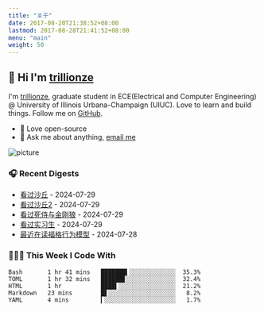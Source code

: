 ```yaml
---
title: "关于"
date: 2017-08-20T21:38:52+08:00
lastmod: 2017-08-28T21:41:52+08:00
menu: "main"
weight: 50
---
```


## 👋 Hi I'm [trillionze](https://www.trillionze.com)

I'm [trillionze](https://www.trillionze.com), graduate student in ECE(Electrical and Computer Engineering) @ University of Illinois Urbana-Champaign (UIUC). Love to learn and build things. Follow me on [GitHub](https://github.com/trillionze).

- 💼 Love open-source
- 💬 Ask me about anything, [email me](trillionze@163.com)

![picture](https://image.pseudoyu.com/images/dino.gif)

### 🎧 Recent Digests

<!-- douban starts -->
* <a href='http://movie.douban.com/subject/3001114/' target='_blank'>看过沙丘</a> - 2024-07-29
* <a href='http://movie.douban.com/subject/35575567/' target='_blank'>看过沙丘2</a> - 2024-07-29
* <a href='http://movie.douban.com/subject/26957900/' target='_blank'>看过死侍与金刚狼</a> - 2024-07-29
* <a href='http://movie.douban.com/subject/10594965/' target='_blank'>看过实习生</a> - 2024-07-29
* <a href='https://book.douban.com/subject/35594496/' target='_blank'>最近在读福格行为模型</a> - 2024-07-28
<!-- douban ends -->

### 👨🏻‍💻 This Week I Code With

<!-- code_time starts -->

```text
Bash       1 hr 41 mins   ███████▍░░░░░░░░░░░░░  35.3%
TOML       1 hr 32 mins   ██████▊░░░░░░░░░░░░░░  32.4%
HTML       1 hr           ████▍░░░░░░░░░░░░░░░░  21.2%
Markdown   23 mins        █▋░░░░░░░░░░░░░░░░░░░   8.2%
YAML       4 mins         ▎░░░░░░░░░░░░░░░░░░░░   1.7%
```

<!-- code_time ends -->